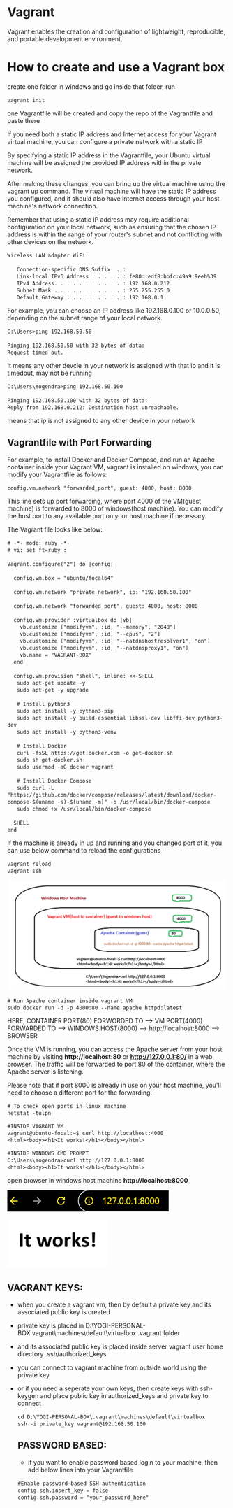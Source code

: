 # Vagrant
Vagrant enables the creation and configuration of lightweight, reproducible, and portable development environment.

# How to create and use a Vagrant box

create one folder in windows and go inside that folder, run
```
vagrant init
```
one Vagrantfile will be created and copy the repo of the Vagrantfile and paste there

If you need both a static IP address and Internet access for your Vagrant virtual machine, you can configure a private network with a static IP

By specifying a static IP address in the Vagrantfile, your Ubuntu virtual machine will be assigned the provided IP address within the private network.

After making these changes, you can bring up the virtual machine using the vagrant up command. The virtual machine will have the static IP address you configured, and it should also have internet access through your host machine's network connection.

Remember that using a static IP address may require additional configuration on your local network, such as ensuring that the chosen IP address is within the range of your router's subnet and not conflicting with other devices on the network.

```
Wireless LAN adapter WiFi:

   Connection-specific DNS Suffix  . :
   Link-local IPv6 Address . . . . . : fe80::edf8:bbfc:49a9:9eeb%39
   IPv4 Address. . . . . . . . . . . : 192.168.0.212
   Subnet Mask . . . . . . . . . . . : 255.255.255.0
   Default Gateway . . . . . . . . . : 192.168.0.1

```

For example, you can choose an IP address like 192.168.0.100 or 10.0.0.50, depending on the subnet range of your local network.

```
C:\Users>ping 192.168.50.50

Pinging 192.168.50.50 with 32 bytes of data:
Request timed out.
```
It means any other devcie in your network is assigned with that ip and it is timedout, may not be running

```
C:\Users\Yogendra>ping 192.168.50.100

Pinging 192.168.50.100 with 32 bytes of data:
Reply from 192.168.0.212: Destination host unreachable.
```
means that ip is not assigned to any other device in your network

## Vagrantfile with Port Forwarding

For example, to install Docker and Docker Compose, and run an Apache container inside your Vagrant VM, vagrant is installed on windows, you can modify your Vagrantfile as follows:

```
config.vm.network "forwarded_port", guest: 4000, host: 8000
```

This line sets up port forwarding, where port 4000 of the VM(guest machine) is forwarded to 8000 of windows(host machine). You can modify the host port to any available port on your host machine if necessary.

The Vagrant file looks like below:

```
# -*- mode: ruby -*-
# vi: set ft=ruby :

Vagrant.configure("2") do |config|

  config.vm.box = "ubuntu/focal64"

  config.vm.network "private_network", ip: "192.168.50.100"

  config.vm.network "forwarded_port", guest: 4000, host: 8000

  config.vm.provider :virtualbox do |vb|
    vb.customize ["modifyvm", :id, "--memory", "2048"]
    vb.customize ["modifyvm", :id, "--cpus", "2"]
    vb.customize ["modifyvm", :id, "--natdnshostresolver1", "on"]
    vb.customize ["modifyvm", :id, "--natdnsproxy1", "on"]
    vb.name = "VAGRANT-BOX"
  end

  config.vm.provision "shell", inline: <<-SHELL
   sudo apt-get update -y
   sudo apt-get -y upgrade

   # Install python3
   sudo apt install -y python3-pip
   sudo apt install -y build-essential libssl-dev libffi-dev python3-dev
   sudo apt install -y python3-venv

   # Install Docker
   curl -fsSL https://get.docker.com -o get-docker.sh
   sudo sh get-docker.sh
   sudo usermod -aG docker vagrant

   # Install Docker Compose
   sudo curl -L "https://github.com/docker/compose/releases/latest/download/docker-compose-$(uname -s)-$(uname -m)" -o /usr/local/bin/docker-compose
   sudo chmod +x /usr/local/bin/docker-compose

  SHELL
end
```

If the machine is already in up and running and you changed port of it, you can use below command to reload the configurations

```
vagrant reload
vagrant ssh
```

![image](https://github.com/Yogendraofficial7/Vagrant/blob/assets/20240819203755.png)

   
```
# Run Apache container inside vagrant VM
sudo docker run -d -p 4000:80 --name apache httpd:latest
```
HERE, 
CONTAINER PORT(80) FORWORDED TO --> VM PORT(4000) FORWARDED TO --> WINDOWS HOST(8000)  --> http://localhost:8000  --> BROWSER

Once the VM is running, you can access the Apache server from your host machine by visiting **http://localhost:80** or **http://127.0.0.1:80/**
in a web browser. The traffic will be forwarded to port 80 of the container, where the Apache server is listening.

Please note that if port 8000 is already in use on your host machine, you'll need to choose a different port for the forwarding.

```
# To check open ports in linux machine
netstat -tulpn
```


```
#INSIDE VAGRANT VM
vagrant@ubuntu-focal:~$ curl http://localhost:4000
<html><body><h1>It works!</h1></body></html>
```
```
#INSIDE WINDOWS CMD PROMPT
C:\Users\Yogendra>curl http://127.0.0.1:8000
<html><body><h1>It works!</h1></body></html>
```
open browser in windows host machine **http://localhost:8000**


![image](https://github.com/Yogendraofficial7/Vagrant/blob/assets/20240819210545.png)

![image](https://github.com/Yogendraofficial7/Vagrant/blob/assets/20240819204234.png)


VAGRANT KEYS:
-------------
- when you create a vagrant vm, then by default a private key and its associated public key is created
- private key is placed in D:\YOGI-PERSONAL-BOX\.vagrant\machines\default\virtualbox    .vagrant folder
- and its associated public key is placed inside server vagrant user home directory .ssh/authorized_keys
- you can connect to vagrant machine from outside world using the private key
- or if you need a seperate your own keys, then create keys with ssh-keygen and place public key in authorized_keys and private key to connect

  ```
  cd D:\YOGI-PERSONAL-BOX\.vagrant\machines\default\virtualbox
  ssh -i private_key vagrant@192.168.50.100
  ```


  PASSWORD BASED:
  ---------------
  
  - if you want to enable password based login to your machine, then add below lines into your Vagrantfile
  
  ```
  #Enable password-based SSH authentication
  config.ssh.insert_key = false
  config.ssh.password = "your_password_here"
  ```
